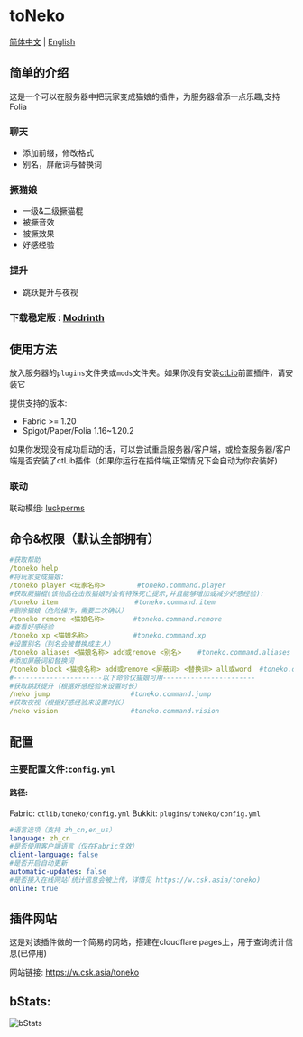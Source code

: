 # toNeko
[简体中文](README.md) | [English](README_en.md)
## 简单的介绍
这是一个可以在服务器中把玩家变成猫娘的插件，为服务器增添一点乐趣,支持Folia
### 聊天
- 添加前缀，修改格式
- 别名，屏蔽词与替换词
### 撅猫娘
- 一级&二级撅猫棍
- 被撅音效
- 被撅效果
- 好感经验
### 提升
- 跳跃提升与夜视
### 下载稳定版 : [Modrinth](https://modrinth.com/plugin/toneko/)
## 使用方法
放入服务器的`plugins`文件夹或`mods`文件夹。如果你没有安装[ctLib](https://modrinth.com/plugin/ctlib)前置插件，请安装它

提供支持的版本:
- Fabric >= 1.20
- Spigot/Paper/Folia 1.16~1.20.2


如果你发现没有成功启动的话，可以尝试重启服务器/客户端，或检查服务器/客户端是否安装了ctLib插件（如果你运行在插件端,正常情况下会自动为你安装好)
### 联动
联动模组: [luckperms](https://luckperms.net/)
## 命令&权限（默认全部拥有）
```yaml
#获取帮助
/toneko help
#将玩家变成猫娘:
/toneko player <玩家名称>        #toneko.command.player
#获取厥猫棍(该物品在击败猫娘时会有特殊死亡提示,并且能够增加或减少好感经验):
/toneko item                   #toneko.command.item
#删除猫娘（危险操作，需要二次确认）
/toneko remove <猫娘名称>       #toneko.command.remove
#查看好感经验
/toneko xp <猫娘名称>           #toneko.command.xp
#设置别名（别名会被替换成主人）
/toneko aliases <猫娘名称> add或remove <别名>    #toneko.command.aliases
#添加屏蔽词和替换词  
/toneko block <猫娘名称> add或remove <屏蔽词> <替换词> all或word  #toneko.command.block
#----------------------以下命令仅猫娘可用-----------------------
#获取跳跃提升（根据好感经验来设置时长）
/neko jump                    #toneko.command.jump
#获取夜视（根据好感经验来设置时长）
/neko vision                  #toneko.command.vision
```
## 配置
### 主要配置文件:`config.yml`
#### 路径:
Fabric: `ctlib/toneko/config.yml`
Bukkit: `plugins/toNeko/config.yml`
```yaml
#语言选项（支持 zh_cn,en_us）
language: zh_cn
#是否使用客户端语言（仅在Fabric生效）
client-language: false
#是否开启自动更新
automatic-updates: false
#是否接入在线网站(统计信息会被上传，详情见 https://w.csk.asia/toneko)
online: true
```
## 插件网站

这是对该插件做的一个简易的网站，搭建在cloudflare pages上，用于查询统计信息(已停用)

网站链接: https://w.csk.asia/toneko
## bStats:
![bStats](https://bstats.org/signatures/bukkit/toneko.svg)
